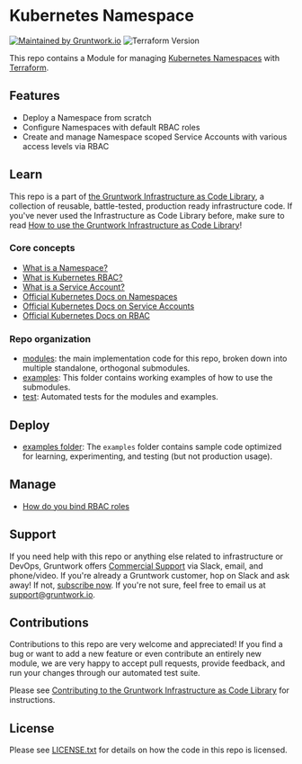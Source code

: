 <!--
:type: service
:name: Kubernetes Namespace
:description: Deploy a Kubernetes Namespace on to any Kubernetes cluster.
:icon: /_docs/ns-128.png
:category: docker-orchestration
:cloud: aws
:tags: docker, orchestration, kubernetes, containers
:license: gruntwork
:built-with: terraform
-->

# Kubernetes Namespace

[![Maintained by Gruntwork.io](https://img.shields.io/badge/maintained%20by-gruntwork.io-%235849a6.svg)](https://gruntwork.io/?ref=repo_k8s_namespace)
![Terraform Version](https://img.shields.io/badge/tf-%3E%3D1.1.0-blue.svg)

This repo contains a Module for managing [Kubernetes
Namespaces](https://kubernetes.io/docs/concepts/overview/working-with-objects/namespaces/) with
[Terraform](https://www.terraform.io).




## Features

* Deploy a Namespace from scratch
* Configure Namespaces with default RBAC roles
* Create and manage Namespace scoped Service Accounts with various access levels via RBAC




## Learn

This repo is a part of [the Gruntwork Infrastructure as Code Library](https://gruntwork.io/infrastructure-as-code-library/),
a collection of reusable, battle-tested, production ready infrastructure code. If you've never used the Infrastructure as Code Library
before, make sure to read [How to use the Gruntwork Infrastructure as Code Library](https://gruntwork.io/guides/foundations/how-to-use-gruntwork-infrastructure-as-code-library/)!

### Core concepts

* [What is a Namespace?](https://github.com/tnn-gruntwork-io/terraform-kubernetes-namespace/blob/main/modules/namespace/README.md#what-is-a-namespace)
* [What is Kubernetes RBAC?](https://github.com/tnn-gruntwork-io/terraform-kubernetes-namespace/blob/main/modules/namespace-roles/README.md#what-is-kubernetes-role-based-access-control-rbac)
* [What is a Service Account?](https://github.com/tnn-gruntwork-io/terraform-kubernetes-namespace/blob/main/modules/service-account/README.md#what-is-a-serviceaccount)
* [Official Kubernetes Docs on Namespaces](https://kubernetes.io/docs/concepts/overview/working-with-objects/namespaces/)
* [Official Kubernetes Docs on Service Accounts](https://kubernetes.io/docs/reference/access-authn-authz/service-accounts-admin/)
* [Official Kubernetes Docs on RBAC](https://kubernetes.io/docs/reference/access-authn-authz/rbac/)

### Repo organization

* [modules](https://github.com/tnn-gruntwork-io/terraform-kubernetes-namespace/blob/main/modules): the main implementation code for this repo, broken down into multiple standalone, orthogonal submodules.
* [examples](https://github.com/tnn-gruntwork-io/terraform-kubernetes-namespace/blob/main/examples): This folder contains working examples of how to use the submodules.
* [test](https://github.com/tnn-gruntwork-io/terraform-kubernetes-namespace/blob/main/test): Automated tests for the modules and examples.




## Deploy

* [examples folder](https://github.com/tnn-gruntwork-io/terraform-kubernetes-namespace/blob/main/examples): The `examples` folder contains sample code optimized for learning, experimenting, and testing (but not production usage).



## Manage

* [How do you bind RBAC roles](https://github.com/tnn-gruntwork-io/terraform-kubernetes-namespace/blob/main/modules/namespace-roles/README.md#how-do-you-bind-the-roles)



## Support

If you need help with this repo or anything else related to infrastructure or DevOps, Gruntwork offers [Commercial Support](https://gruntwork.io/support/) via Slack, email, and phone/video. If you're already a Gruntwork customer, hop on Slack and ask away! If not, [subscribe now](https://www.gruntwork.io/pricing/). If you're not sure, feel free to email us at [support@gruntwork.io](mailto:support@gruntwork.io).




## Contributions

Contributions to this repo are very welcome and appreciated! If you find a bug or want to add a new feature or even contribute an entirely new module, we are very happy to accept pull requests, provide feedback, and run your changes through our automated test suite.

Please see [Contributing to the Gruntwork Infrastructure as Code Library](https://gruntwork.io/guides/foundations/how-to-use-gruntwork-infrastructure-as-code-library/#contributing-to-the-gruntwork-infrastructure-as-code-library) for instructions.




## License

Please see [LICENSE.txt](https://github.com/tnn-gruntwork-io/terraform-kubernetes-namespace/blob/main/LICENSE.txt) for details on how the code in this repo is licensed.
